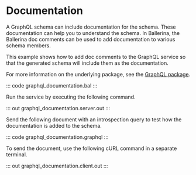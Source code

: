 # Documentation

A GraphQL schema can include documentation for the schema. These documentation can help you to understand the schema. In Ballerina, the Ballerina doc comments can be used to add documentation to various schema members.

This example shows how to add doc comments to the GraphQL service so that the generated schema will include them as the documentation.

For more information on the underlying package, see the [GraphQL package](https://lib.ballerina.io/ballerina/graphql/latest/).

::: code graphql_documentation.bal :::

Run the service by executing the following command.

::: out graphql_documentation.server.out :::

Send the following document with an introspection query to test how the documentation is added to the schema.

::: code graphql_documentation.graphql :::

To send the document, use the following cURL command in a separate terminal.

::: out graphql_documentation.client.out :::
